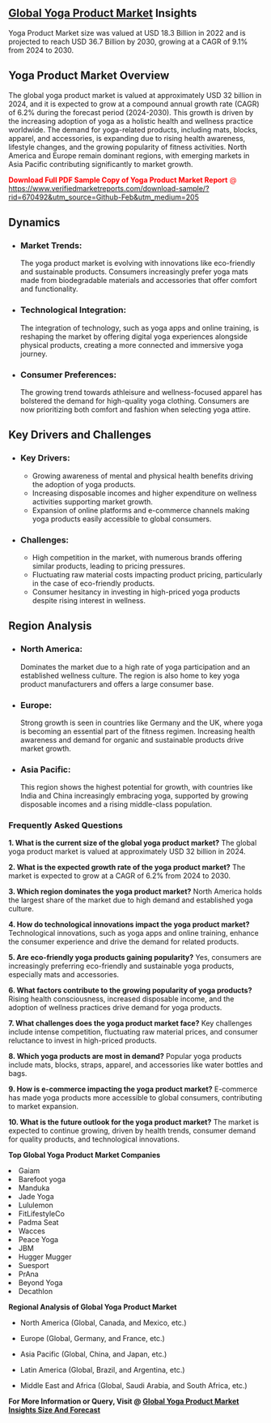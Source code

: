 <h2><a href="https://www.verifiedmarketreports.com/download-sample/?rid=670492&amp;utm_source=Github&amp;utm_medium=205" target="_blank">Global Yoga Product Market</a> Insights</h2><p>Yoga Product Market size was valued at USD 18.3 Billion in 2022 and is projected to reach USD 36.7 Billion by 2030, growing at a CAGR of 9.1% from 2024 to 2030.</p><p> <h2>Yoga Product Market Overview</h2> <p>The global yoga product market is valued at approximately USD 32 billion in 2024, and it is expected to grow at a compound annual growth rate (CAGR) of 6.2% during the forecast period (2024-2030). This growth is driven by the increasing adoption of yoga as a holistic health and wellness practice worldwide. The demand for yoga-related products, including mats, blocks, apparel, and accessories, is expanding due to rising health awareness, lifestyle changes, and the growing popularity of fitness activities. North America and Europe remain dominant regions, with emerging markets in Asia Pacific contributing significantly to market growth.</p> <p><p><span class=""><span style="color: #ff0000;"><strong>Download Full PDF Sample Copy of Yoga Product Market Report</strong> @ </span><a href="https://www.verifiedmarketreports.com/download-sample/?rid=670492&amp;utm_source=Github-Feb&amp;utm_medium=205" target="_blank">https://www.verifiedmarketreports.com/download-sample/?rid=670492&amp;utm_source=Github-Feb&amp;utm_medium=205</a></span></p></p> <h2>Dynamics</h2> <ul> <li><h3>Market Trends:</h3> The yoga product market is evolving with innovations like eco-friendly and sustainable products. Consumers increasingly prefer yoga mats made from biodegradable materials and accessories that offer comfort and functionality.</li> <li><h3>Technological Integration:</h3> The integration of technology, such as yoga apps and online training, is reshaping the market by offering digital yoga experiences alongside physical products, creating a more connected and immersive yoga journey.</li> <li><h3>Consumer Preferences:</h3> The growing trend towards athleisure and wellness-focused apparel has bolstered the demand for high-quality yoga clothing. Consumers are now prioritizing both comfort and fashion when selecting yoga attire.</li> </ul> <h2>Key Drivers and Challenges</h2> <ul> <li><h3>Key Drivers:</h3> <ul> <li>Growing awareness of mental and physical health benefits driving the adoption of yoga products.</li> <li>Increasing disposable incomes and higher expenditure on wellness activities supporting market growth.</li> <li>Expansion of online platforms and e-commerce channels making yoga products easily accessible to global consumers.</li> </ul> </li> <li><h3>Challenges:</h3> <ul> <li>High competition in the market, with numerous brands offering similar products, leading to pricing pressures.</li> <li>Fluctuating raw material costs impacting product pricing, particularly in the case of eco-friendly products.</li> <li>Consumer hesitancy in investing in high-priced yoga products despite rising interest in wellness.</li> </ul> </li> </ul> <h2>Region Analysis</h2> <ul> <li><h3>North America:</h3> Dominates the market due to a high rate of yoga participation and an established wellness culture. The region is also home to key yoga product manufacturers and offers a large consumer base.</li> <li><h3>Europe:</h3> Strong growth is seen in countries like Germany and the UK, where yoga is becoming an essential part of the fitness regimen. Increasing health awareness and demand for organic and sustainable products drive market growth.</li> <li><h3>Asia Pacific:</h3> This region shows the highest potential for growth, with countries like India and China increasingly embracing yoga, supported by growing disposable incomes and a rising middle-class population.</li> </ul> <h3>Frequently Asked Questions</h3> <p><strong>1. What is the current size of the global yoga product market?</strong> The global yoga product market is valued at approximately USD 32 billion in 2024.</p> <p><strong>2. What is the expected growth rate of the yoga product market?</strong> The market is expected to grow at a CAGR of 6.2% from 2024 to 2030.</p> <p><strong>3. Which region dominates the yoga product market?</strong> North America holds the largest share of the market due to high demand and established yoga culture.</p> <p><strong>4. How do technological innovations impact the yoga product market?</strong> Technological innovations, such as yoga apps and online training, enhance the consumer experience and drive the demand for related products.</p> <p><strong>5. Are eco-friendly yoga products gaining popularity?</strong> Yes, consumers are increasingly preferring eco-friendly and sustainable yoga products, especially mats and accessories.</p> <p><strong>6. What factors contribute to the growing popularity of yoga products?</strong> Rising health consciousness, increased disposable income, and the adoption of wellness practices drive demand for yoga products.</p> <p><strong>7. What challenges does the yoga product market face?</strong> Key challenges include intense competition, fluctuating raw material prices, and consumer reluctance to invest in high-priced products.</p> <p><strong>8. Which yoga products are most in demand?</strong> Popular yoga products include mats, blocks, straps, apparel, and accessories like water bottles and bags.</p> <p><strong>9. How is e-commerce impacting the yoga product market?</strong> E-commerce has made yoga products more accessible to global consumers, contributing to market expansion.</p> <p><strong>10. What is the future outlook for the yoga product market?</strong> The market is expected to continue growing, driven by health trends, consumer demand for quality products, and technological innovations.</p> </p><p><strong>Top Global Yoga Product Market Companies</strong></p><div data-test-id=""><p><li>Gaiam</li><li> Barefoot yoga</li><li> Manduka</li><li> Jade Yoga</li><li> Lululemon</li><li> FitLifestyleCo</li><li> Padma Seat</li><li> Wacces</li><li> Peace Yoga</li><li> JBM</li><li> Hugger Mugger</li><li> Suesport</li><li> PrAna</li><li> Beyond Yoga</li><li> Decathlon</li></p><div><strong>Regional Analysis of&nbsp;Global Yoga Product Market</strong></div><ul><li dir="ltr"><p dir="ltr">North America&nbsp;(Global, Canada, and Mexico, etc.)</p></li><li dir="ltr"><p dir="ltr">Europe (Global, Germany, and France, etc.)</p></li><li dir="ltr"><p dir="ltr">Asia Pacific&nbsp;(Global, China, and Japan, etc.)</p></li><li dir="ltr"><p dir="ltr">Latin America&nbsp;(Global, Brazil, and Argentina, etc.)</p></li><li dir="ltr">Middle East and Africa&nbsp;(Global, Saudi Arabia, and South Africa, etc.)</li></ul><p><strong>For More Information or Query, Visit @&nbsp;</strong><strong><a href="https://www.verifiedmarketreports.com/product/yoga-product-market/?utm_source=Github&amp;utm_medium=205" target="_blank">Global Yoga Product Market Insights Size And Forecast</a></strong></p></div>
